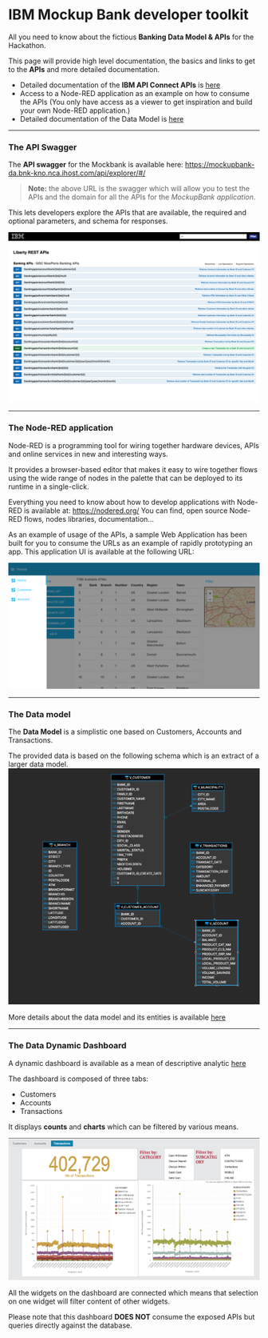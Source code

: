 # IBM Mockup Bank developer toolkit

All you need to know about the fictious **Banking Data Model &amp; APIs** for the Hackathon.

This page will provide high level documentation, the basics and links to get to the **APIs** and more detailed documentation.
+ Detailed documentation of the **IBM API Connect APIs** is [here](assets/mockupbank-api-doc.md)
+ Access to a Node-RED application as an example on how to consume the APIs (You only have access as a viewer to get inspiration and build your own Node-RED application.)
+ Detailed documentation of the Data Model is [here](datamodel/DataModel.md)

---
### The API Swagger  

The **API swagger** for the Mockbank is available here: https://mockupbank-da.bnk-kno.nca.ihost.com/api/explorer/#/


> **Note:** the above URL is the swagger which will allow you to test the APIs and the domain for all the APIs for the *MockupBank application*.

This lets developers explore the APIs that are available, the required and optional parameters, and schema for responses.

![](assets/swagger-mockup.png)


---
### The Node-RED application  
Node-RED is a programming tool for wiring together hardware devices, APIs and online services in new and interesting ways.

It provides a browser-based editor that makes it easy to wire together flows using the wide range of nodes in the palette that can be deployed to its runtime in a single-click.

Everything you need to know about how to develop applications with Node-RED is available at: https://nodered.org/
You can find, open source Node-RED flows, nodes libraries, documentation...

As an example of usage of the APIs, a sample Web Application has been built for you to consume the URLs as an example of rapidly prototyping an app.
This application UI is available at the following URL:

![](assets/markdown-img-paste-20191001123544158.png)

---
### The Data model  

The **Data Model** is a simplistic one based on Customers, Accounts and Transactions.

The provided data is based on the following schema which is an extract of a larger data model.
![](assets/datamodel-20.png)

More details about the data model and its entities is available [here](datamodel/DataModel.md)

---
### The Data Dynamic Dashboard  

A dynamic dashboard is available as a mean of descriptive analytic [here](https://eu-gb.dataplatform.cloud.ibm.com/dashboards/c30b0802-4968-4b88-a71f-d2f1b60e86ae/view/7c35c90104a018965ff6c0e4079f24527f36715db1bb8a0380877b4959632497a96d1691c87a490c89120264fbed445a9b)


The dashboard is composed of three tabs:
- Customers
- Accounts
- Transactions

It displays **counts** and **charts** which can be filtered by various means.

![](assets/data-dashboard.png)

All the widgets on the dashboard are connected which means that selection on one widget will filter content of other widgets.

Please note that this dashboard **DOES NOT** consume the exposed APIs but queries directly against the database.
